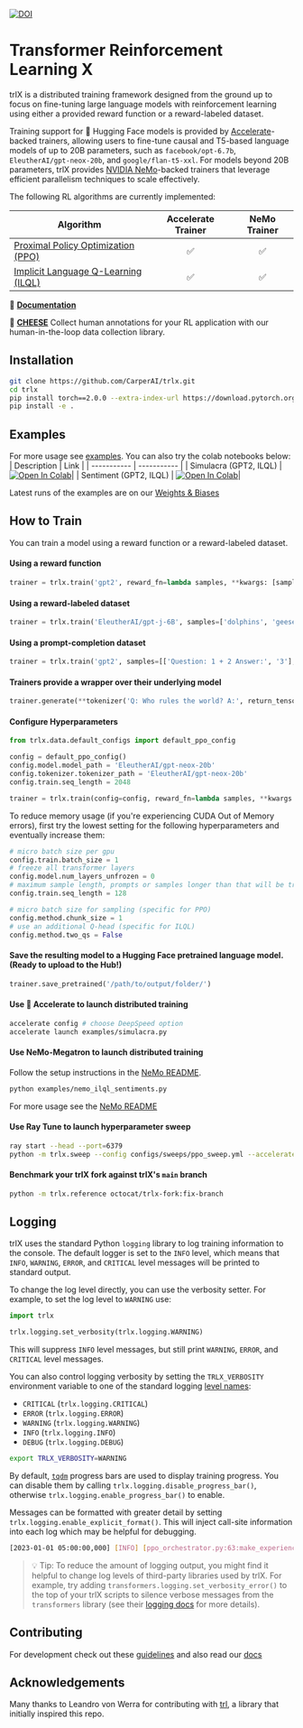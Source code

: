 
[![DOI](https://zenodo.org/badge/545104023.svg)](https://zenodo.org/badge/latestdoi/545104023)

# Transformer Reinforcement Learning X

trlX is a distributed training framework designed from the ground up to focus on fine-tuning large language models with reinforcement learning using either a provided reward function or a reward-labeled dataset.

Training support for 🤗 Hugging Face models is provided by [Accelerate](https://huggingface.co/docs/accelerate/)-backed trainers, allowing users to fine-tune causal and T5-based language models of up to 20B parameters, such as `facebook/opt-6.7b`, `EleutherAI/gpt-neox-20b`, and `google/flan-t5-xxl`. For models beyond 20B parameters, trlX provides [NVIDIA NeMo](https://github.com/NVIDIA/NeMo)-backed trainers that leverage efficient parallelism techniques to scale effectively.

The following RL algorithms are currently implemented:

| Algorithm                                                                     | Accelerate Trainer | NeMo Trainer  |
|-------------------------------------------------------------------------------|:------------------:|:-------------:|
| [Proximal Policy Optimization (PPO)](https://arxiv.org/pdf/1909.08593.pdf)    | ✅                 | ✅            |
| [Implicit Language Q-Learning (ILQL)](https://sea-snell.github.io/ILQL_site/) | ✅                 | ✅            |

📖 **[Documentation](https://trlX.readthedocs.io)**

🧀 **[CHEESE](https://github.com/carperai/cheese)** Collect human annotations for your RL application with our human-in-the-loop data collection library.

## Installation

```bash
git clone https://github.com/CarperAI/trlx.git
cd trlx
pip install torch==2.0.0 --extra-index-url https://download.pytorch.org/whl/cu116 # for cuda
pip install -e .
```

## Examples

For more usage see [examples](./examples). You can also try the colab notebooks below:
| Description | Link |
| ----------- | ----------- |
| Simulacra (GPT2, ILQL) | [![Open In Colab](https://colab.research.google.com/assets/colab-badge.svg)](https://colab.research.google.com/github/CarperAI/trlx/blob/main/examples/notebooks/trlx_simulacra.ipynb)|
| Sentiment (GPT2, ILQL) | [![Open In Colab](https://colab.research.google.com/assets/colab-badge.svg)](https://colab.research.google.com/github/CarperAI/trlx/blob/main/examples/notebooks/trlx_sentiments.ipynb)|

Latest runs of the examples are on our [Weights & Biases](https://wandb.ai/sorry/trlx-references/reportlist)

## How to Train

You can train a model using a reward function or a reward-labeled dataset.

#### Using a reward function

```python
trainer = trlx.train('gpt2', reward_fn=lambda samples, **kwargs: [sample.count('cats') for sample in samples])
```

#### Using a reward-labeled dataset

```python
trainer = trlx.train('EleutherAI/gpt-j-6B', samples=['dolphins', 'geese'], rewards=[1.0, 100.0])
```

#### Using a prompt-completion dataset

```python
trainer = trlx.train('gpt2', samples=[['Question: 1 + 2 Answer:', '3'], ['Question: Solve this equation: ∀n>0, s=2, sum(n ** -s). Answer:', '(pi ** 2)/ 6']])
```

#### Trainers provide a wrapper over their underlying model

```python
trainer.generate(**tokenizer('Q: Who rules the world? A:', return_tensors='pt'), do_sample=True)
```

#### Configure Hyperparameters

```python
from trlx.data.default_configs import default_ppo_config

config = default_ppo_config()
config.model.model_path = 'EleutherAI/gpt-neox-20b'
config.tokenizer.tokenizer_path = 'EleutherAI/gpt-neox-20b'
config.train.seq_length = 2048

trainer = trlx.train(config=config, reward_fn=lambda samples, **kwargs: [len(sample) for sample in samples])
```
To reduce memory usage (if you're experiencing CUDA Out of Memory errors), first try the lowest setting for the following hyperparameters and eventually increase them:
```python
# micro batch size per gpu
config.train.batch_size = 1
# freeze all transformer layers
config.model.num_layers_unfrozen = 0
# maximum sample length, prompts or samples longer than that will be truncated
config.train.seq_length = 128

# micro batch size for sampling (specific for PPO)
config.method.chunk_size = 1
# use an additional Q-head (specific for ILQL)
config.method.two_qs = False
```

#### Save the resulting model to a Hugging Face pretrained language model. (Ready to upload to the Hub!)

```python
trainer.save_pretrained('/path/to/output/folder/')
```

#### Use 🤗 Accelerate to launch distributed training

```bash
accelerate config # choose DeepSpeed option
accelerate launch examples/simulacra.py
```

#### Use NeMo-Megatron to launch distributed training

Follow the setup instructions in the [NeMo README](./trlx/models/).

```bash
python examples/nemo_ilql_sentiments.py
```

For more usage see the [NeMo README](./trlx/models)

#### Use Ray Tune to launch hyperparameter sweep

```bash
ray start --head --port=6379
python -m trlx.sweep --config configs/sweeps/ppo_sweep.yml --accelerate_config configs/accelerate/ddp.yaml --num_gpus 4 examples/ppo_sentiments.py
```

#### Benchmark your trlX fork against trlX's `main` branch
```bash
python -m trlx.reference octocat/trlx-fork:fix-branch
```

## Logging

trlX uses the standard Python `logging` library to log training information to the console. The default logger is set to the `INFO` level, which means that `INFO`, `WARNING`, `ERROR`, and `CRITICAL` level messages will be printed to standard output.

To change the log level directly, you can use the verbosity setter. For example, to set the log level to `WARNING` use:

```python
import trlx

trlx.logging.set_verbosity(trlx.logging.WARNING)
```

This will suppress `INFO` level messages, but still print `WARNING`, `ERROR`, and `CRITICAL` level messages.

You can also control logging verbosity by setting the `TRLX_VERBOSITY` environment variable to one of the standard logging [level names](https://docs.python.org/3/library/logging.html#logging-levels):

- `CRITICAL` (`trlx.logging.CRITICAL`)
- `ERROR` (`trlx.logging.ERROR`)
- `WARNING` (`trlx.logging.WARNING`)
- `INFO` (`trlx.logging.INFO`)
- `DEBUG` (`trlx.logging.DEBUG`)

```sh
export TRLX_VERBOSITY=WARNING
```

By default, [`tqdm`](https://tqdm.github.io/docs/tqdm/) progress bars are used to display training progress. You can disable them by calling `trlx.logging.disable_progress_bar()`, otherwise `trlx.logging.enable_progress_bar()` to enable.

Messages can be formatted with greater detail by setting `trlx.logging.enable_explicit_format()`. This will inject call-site information into each log which may be helpful for debugging.

```sh
[2023-01-01 05:00:00,000] [INFO] [ppo_orchestrator.py:63:make_experience] [RANK 0] Message...
```

> 💡 Tip: To reduce the amount of logging output, you might find it helpful to change log levels of third-party libraries used by trlX. For example, try adding `transformers.logging.set_verbosity_error()` to the top of your trlX scripts to silence verbose messages from the `transformers` library (see their [logging docs](https://huggingface.co/docs/transformers/main_classes/logging#logging) for more details).

## Contributing

For development check out these [guidelines](./CONTRIBUTING.md)
and also read our [docs](https://trlX.readthedocs.io)

## Acknowledgements

Many thanks to Leandro von Werra for contributing with [trl](https://github.com/lvwerra/trl/), a library that initially inspired this repo.
